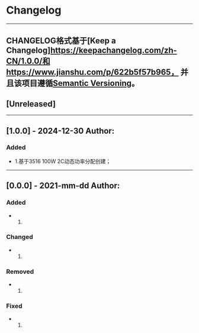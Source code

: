 # Changelog

------------------------------------------------------------------------------------------------------------------------------------------------------
CHANGELOG格式基于[Keep a Changelog]https://keepachangelog.com/zh-CN/1.0.0/和https://www.jianshu.com/p/622b5f57b965，
并且该项目遵循[Semantic Versioning](https://semver.org/spec/v2.0.0.html)。
------------------------------------------------------------------------------------------------------------------------------------------------------

## [Unreleased]
------------------------------------------------------------------------------------------------------------------------------------------------------
## [1.0.0] - 2024-12-30		Author:
### Added
- 1.基于3516 100W 2C动态功率分配创建；

------------------------------------------------------------------------------------------------------------------------------------------------------
## [0.0.0] - 2021-mm-dd		Author:
### Added
- 1.

### Changed
- 1.

### Removed
- 1.

### Fixed
- 1.

[<version>]: <version-diff-url>
